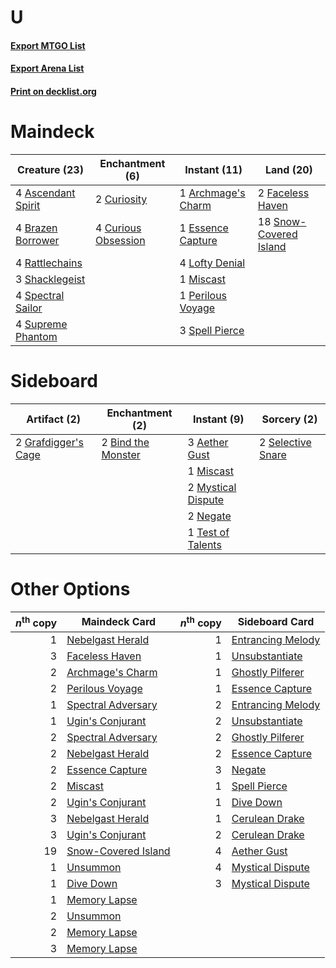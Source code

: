 # U

#### [Export MTGO List](../collection/U/U.txt)
#### [Export Arena List](../collection/U/U_arena.txt)
#### [Print on decklist.org](http://decklist.org/?deckmain=1%09Archmage's%20Charm%0A4%09Ascendant%20Spirit%0A4%09Brazen%20Borrower%0A2%09Curiosity%0A4%09Curious%20Obsession%0A1%09Essence%20Capture%0A2%09Faceless%20Haven%0A4%09Lofty%20Denial%0A1%09Miscast%0A1%09Perilous%20Voyage%0A4%09Rattlechains%0A3%09Shacklegeist%0A18%09Snow-Covered%20Island%0A4%09Spectral%20Sailor%0A3%09Spell%20Pierce%0A4%09Supreme%20Phantom&deckside=3%09Aether%20Gust%0A2%09Bind%20the%20Monster%0A2%09Grafdigger's%20Cage%0A1%09Miscast%0A2%09Mystical%20Dispute%0A2%09Negate%0A2%09Selective%20Snare%0A1%09Test%20of%20Talents)
# Maindeck

|                                        Creature (23)                                        |                                       Enchantment (6)                                        |                                        Instant (11)                                         |                                            Land (20)                                            |
|---------------------------------------------------------------------------------------------|----------------------------------------------------------------------------------------------|---------------------------------------------------------------------------------------------|-------------------------------------------------------------------------------------------------|
|4 [Ascendant Spirit](http://gatherer.wizards.com/Pages/Card/Details.aspx?multiverseid=503650)|2 [Curiosity](http://gatherer.wizards.com/Pages/Card/Details.aspx?multiverseid=45240)         |1 [Archmage's Charm](http://gatherer.wizards.com/Pages/Card/Details.aspx?multiverseid=463989)|2 [Faceless Haven](http://gatherer.wizards.com/Pages/Card/Details.aspx?multiverseid=503874)      |
|4 [Brazen Borrower](http://gatherer.wizards.com/Pages/Card/Details.aspx?multiverseid=473001) |4 [Curious Obsession](http://gatherer.wizards.com/Pages/Card/Details.aspx?multiverseid=439692)|1 [Essence Capture](http://gatherer.wizards.com/Pages/Card/Details.aspx?multiverseid=457181) |18 [Snow-Covered Island](http://gatherer.wizards.com/Pages/Card/Details.aspx?multiverseid=121130)|
|4 [Rattlechains](http://gatherer.wizards.com/Pages/Card/Details.aspx?multiverseid=409824)    |                                                                                              |4 [Lofty Denial](http://gatherer.wizards.com/Pages/Card/Details.aspx?multiverseid=485379)    |                                                                                                 |
|3 [Shacklegeist](http://gatherer.wizards.com/Pages/Card/Details.aspx?multiverseid=488252)    |                                                                                              |1 [Miscast](http://gatherer.wizards.com/Pages/Card/Details.aspx?multiverseid=485380)         |                                                                                                 |
|4 [Spectral Sailor](http://gatherer.wizards.com/Pages/Card/Details.aspx?multiverseid=466830) |                                                                                              |1 [Perilous Voyage](http://gatherer.wizards.com/Pages/Card/Details.aspx?multiverseid=435219) |                                                                                                 |
|4 [Supreme Phantom](http://gatherer.wizards.com/Pages/Card/Details.aspx?multiverseid=447212) |                                                                                              |3 [Spell Pierce](http://gatherer.wizards.com/Pages/Card/Details.aspx?multiverseid=425876)    |                                                                                                 |


# Sideboard

|                                         Artifact (2)                                         |                                       Enchantment (2)                                       |                                         Instant (9)                                         |                                        Sorcery (2)                                         |
|----------------------------------------------------------------------------------------------|---------------------------------------------------------------------------------------------|---------------------------------------------------------------------------------------------|--------------------------------------------------------------------------------------------|
|2 [Grafdigger's Cage](http://gatherer.wizards.com/Pages/Card/Details.aspx?multiverseid=278452)|2 [Bind the Monster](http://gatherer.wizards.com/Pages/Card/Details.aspx?multiverseid=503655)|3 [Aether Gust](http://gatherer.wizards.com/Pages/Card/Details.aspx?multiverseid=466796)     |2 [Selective Snare](http://gatherer.wizards.com/Pages/Card/Details.aspx?multiverseid=452803)|
|                                                                                              |                                                                                             |1 [Miscast](http://gatherer.wizards.com/Pages/Card/Details.aspx?multiverseid=485380)         |                                                                                            |
|                                                                                              |                                                                                             |2 [Mystical Dispute](http://gatherer.wizards.com/Pages/Card/Details.aspx?multiverseid=473020)|                                                                                            |
|                                                                                              |                                                                                             |2 [Negate](http://gatherer.wizards.com/Pages/Card/Details.aspx?multiverseid=423707)          |                                                                                            |
|                                                                                              |                                                                                             |1 [Test of Talents](http://gatherer.wizards.com/Pages/Card/Details.aspx?multiverseid=513536) |                                                                                            |


# Other Options

|*n*<sup>th</sup> copy|                                        Maindeck Card                                         |*n*<sup>th</sup> copy|                                       Sideboard Card                                       |
|--------------------:|----------------------------------------------------------------------------------------------|--------------------:|--------------------------------------------------------------------------------------------|
|                    1|[Nebelgast Herald](http://gatherer.wizards.com/Pages/Card/Details.aspx?multiverseid=414366)   |                    1|[Entrancing Melody](http://gatherer.wizards.com/Pages/Card/Details.aspx?multiverseid=435207)|
|                    3|[Faceless Haven](http://gatherer.wizards.com/Pages/Card/Details.aspx?multiverseid=503874)     |                    1|[Unsubstantiate](http://gatherer.wizards.com/Pages/Card/Details.aspx?multiverseid=414374)   |
|                    2|[Archmage's Charm](http://gatherer.wizards.com/Pages/Card/Details.aspx?multiverseid=463989)   |                    1|[Ghostly Pilferer](http://gatherer.wizards.com/Pages/Card/Details.aspx?multiverseid=488249) |
|                    2|[Perilous Voyage](http://gatherer.wizards.com/Pages/Card/Details.aspx?multiverseid=435219)    |                    1|[Essence Capture](http://gatherer.wizards.com/Pages/Card/Details.aspx?multiverseid=457181)  |
|                    1|[Spectral Adversary](http://gatherer.wizards.com/Pages/Card/Details.aspx?multiverseid=534843) |                    2|[Entrancing Melody](http://gatherer.wizards.com/Pages/Card/Details.aspx?multiverseid=435207)|
|                    1|[Ugin's Conjurant](http://gatherer.wizards.com/Pages/Card/Details.aspx?multiverseid=460930)   |                    2|[Unsubstantiate](http://gatherer.wizards.com/Pages/Card/Details.aspx?multiverseid=414374)   |
|                    2|[Spectral Adversary](http://gatherer.wizards.com/Pages/Card/Details.aspx?multiverseid=534843) |                    2|[Ghostly Pilferer](http://gatherer.wizards.com/Pages/Card/Details.aspx?multiverseid=488249) |
|                    2|[Nebelgast Herald](http://gatherer.wizards.com/Pages/Card/Details.aspx?multiverseid=414366)   |                    2|[Essence Capture](http://gatherer.wizards.com/Pages/Card/Details.aspx?multiverseid=457181)  |
|                    2|[Essence Capture](http://gatherer.wizards.com/Pages/Card/Details.aspx?multiverseid=457181)    |                    3|[Negate](http://gatherer.wizards.com/Pages/Card/Details.aspx?multiverseid=423707)           |
|                    2|[Miscast](http://gatherer.wizards.com/Pages/Card/Details.aspx?multiverseid=485380)            |                    1|[Spell Pierce](http://gatherer.wizards.com/Pages/Card/Details.aspx?multiverseid=425876)     |
|                    2|[Ugin's Conjurant](http://gatherer.wizards.com/Pages/Card/Details.aspx?multiverseid=460930)   |                    1|[Dive Down](http://gatherer.wizards.com/Pages/Card/Details.aspx?multiverseid=435205)        |
|                    3|[Nebelgast Herald](http://gatherer.wizards.com/Pages/Card/Details.aspx?multiverseid=414366)   |                    1|[Cerulean Drake](http://gatherer.wizards.com/Pages/Card/Details.aspx?multiverseid=466807)   |
|                    3|[Ugin's Conjurant](http://gatherer.wizards.com/Pages/Card/Details.aspx?multiverseid=460930)   |                    2|[Cerulean Drake](http://gatherer.wizards.com/Pages/Card/Details.aspx?multiverseid=466807)   |
|                   19|[Snow-Covered Island](http://gatherer.wizards.com/Pages/Card/Details.aspx?multiverseid=121130)|                    4|[Aether Gust](http://gatherer.wizards.com/Pages/Card/Details.aspx?multiverseid=466796)      |
|                    1|[Unsummon](http://gatherer.wizards.com/Pages/Card/Details.aspx?multiverseid=136218)           |                    4|[Mystical Dispute](http://gatherer.wizards.com/Pages/Card/Details.aspx?multiverseid=473020) |
|                    1|[Dive Down](http://gatherer.wizards.com/Pages/Card/Details.aspx?multiverseid=435205)          |                    3|[Mystical Dispute](http://gatherer.wizards.com/Pages/Card/Details.aspx?multiverseid=473020) |
|                    1|[Memory Lapse](http://gatherer.wizards.com/Pages/Card/Details.aspx?multiverseid=3924)         |                     |                                                                                            |
|                    2|[Unsummon](http://gatherer.wizards.com/Pages/Card/Details.aspx?multiverseid=136218)           |                     |                                                                                            |
|                    2|[Memory Lapse](http://gatherer.wizards.com/Pages/Card/Details.aspx?multiverseid=3924)         |                     |                                                                                            |
|                    3|[Memory Lapse](http://gatherer.wizards.com/Pages/Card/Details.aspx?multiverseid=3924)         |                     |                                                                                            |

